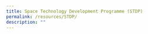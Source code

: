 ```yaml
---
title: Space Technology Development Programme (STDP)
permalink: /resources/STDP/
description: ""
---
```

